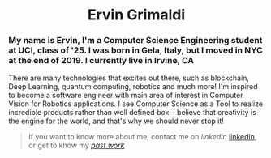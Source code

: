 <h1 align="center"> Ervin Grimaldi </h1> 


 <h3>My name is Ervin, I'm a Computer Science Engineering student at UCI, class of '25. I was born in Gela, Italy, but I moved in NYC at the end of 2019. I currently live in Irvine, CA   </h3>
There are many technologies that excites out there, such as blockchain, Deep Learning, quantum computing, robotics and much more! I'm inspired to become a software engineer with main area of interest in Computer Vision for Robotics applications. 
I see Computer Science as a Tool to realize incredible products rather than well defined box. I believe that creativity is the engine for the world, and that's why we should never stop it!

> If you want to know more about me, contact me on *linkedin* [linkedin](https://www.linkedin.com/in/ervin-grimaldi-87280b1a9/), or get to know my [*past work*](https://docs.google.com/document/d/1MDhTNu2M9sx38jomWsOTFFjHEYqMurURZPlPXgSduf0/edit?usp=sharing)
